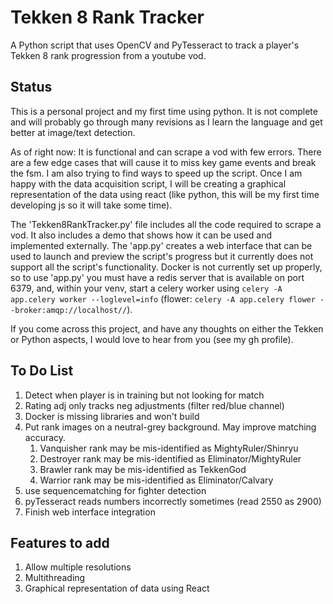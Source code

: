 # Tekken 8 Rank Tracker

A Python script that uses OpenCV and PyTesseract to track a player's Tekken 8 rank progression from a youtube vod.

## Status

This is a personal project and my first time using python. It is not complete and will probably go through many revisions as I learn the language and get better at image/text detection.

As of right now: It is functional and can scrape a vod with few errors. There are a few edge cases that will cause it to miss key game events and break the fsm. I am also trying to find ways to speed up the script. Once I am happy with the data acquisition script, I will be creating a graphical representation of the data using react (like python, this will be my first time developing js so it will take some time).

The 'Tekken8RankTracker.py' file includes all the code required to scrape a vod. It also includes a demo that shows how it can be used and implemented externally. The 'app.py' creates a web interface that can be used to launch and preview the script's progress but it currently does not support all the script's functionality. Docker is not currently set up properly, so to use 'app.py' you must have a redis server that is available on port 6379, and, within your venv, start a celery worker using `celery -A app.celery worker --loglevel=info` (flower: `celery -A app.celery flower --broker:amqp://localhost//`).

If you come across this project, and have any thoughts on either the Tekken or Python aspects, I would love to hear from you (see my gh profile).

## To Do List

1. Detect when player is in training but not looking for match
2. Rating adj only tracks neg adjustments (filter red/blue channel)
3. Docker is missing libraries and won't build
4. Put rank images on a neutral-grey background. May improve matching accuracy.
   1. Vanquisher rank may be mis-identified as MightyRuler/Shinryu
   2. Destroyer rank may be mis-identified as Eliminator/MightyRuler
   3. Brawler rank may be mis-identified as TekkenGod
   4. Warrior rank may be mis-identified as Eliminator/Calvary
5. use sequencematching for fighter detection
6. pyTesseract reads numbers incorrectly sometimes (read 2550 as 2900)
7. Finish web interface integration

## Features to add

1. Allow multiple resolutions
2. Multithreading
3. Graphical representation of data using React
